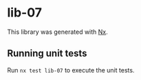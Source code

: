 # lib-07

This library was generated with [Nx](https://nx.dev).

## Running unit tests

Run `nx test lib-07` to execute the unit tests.
